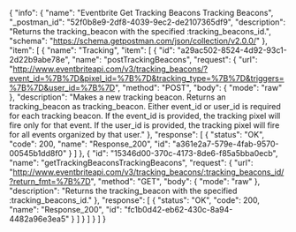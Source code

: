 {
  "info": {
    "name": "Eventbrite Get Tracking Beacons Tracking Beacons",
    "_postman_id": "52f0b8e9-2df8-4039-9ec2-de2107365df9",
    "description": "Returns the tracking_beacon with the specified :tracking_beacons_id.",
    "schema": "https://schema.getpostman.com/json/collection/v2.0.0/"
  },
  "item": [
    {
      "name": "Tracking",
      "item": [
        {
          "id": "a29ac502-8524-4d92-93c1-2d22b9abe78e",
          "name": "postTrackingBeacons",
          "request": {
            "url": "http://www.eventbriteapi.com/v3/tracking_beacons/?event_id=%7B%7D&pixel_id=%7B%7D&tracking_type=%7B%7D&triggers=%7B%7D&user_id=%7B%7D",
            "method": "POST",
            "body": {
              "mode": "raw"
            },
            "description": "Makes a new tracking beacon. Returns an tracking_beacon as tracking_beacon. Either event_id or user_id is required for each tracking beacon. If the event_id is provided, the tracking pixel will fire only for that event. If the user_id is provided, the tracking pixel will fire for all events organized by that user."
          },
          "response": [
            {
              "status": "OK",
              "code": 200,
              "name": "Response_200",
              "id": "a361e2a7-579e-4fab-9570-00545b1dd8f0"
            }
          ]
        },
        {
          "id": "15346d00-370c-4173-8de6-f85a5bba0ecb",
          "name": "getTrackingBeaconsTrackingBeacons",
          "request": {
            "url": "http://www.eventbriteapi.com/v3/tracking_beacons/:tracking_beacons_id/?return_fmt=%7B%7D",
            "method": "GET",
            "body": {
              "mode": "raw"
            },
            "description": "Returns the tracking_beacon with the specified :tracking_beacons_id."
          },
          "response": [
            {
              "status": "OK",
              "code": 200,
              "name": "Response_200",
              "id": "fc1b0d42-eb62-430c-8a94-4482a96e3ea5"
            }
          ]
        }
      ]
    }
  ]
}